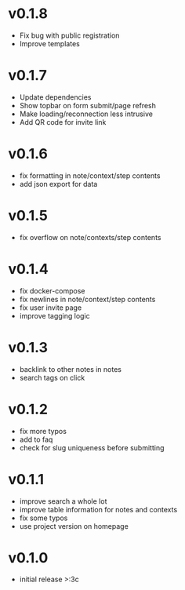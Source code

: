 # v0.1.8
- Fix bug with public registration
- Improve templates

# v0.1.7
- Update dependencies
- Show topbar on form submit/page refresh
- Make loading/reconnection less intrusive
- Add QR code for invite link

# v0.1.6
- fix formatting in note/context/step contents
- add json export for data

# v0.1.5
- fix overflow on note/contexts/step contents

# v0.1.4
- fix docker-compose
- fix newlines in note/context/step contents
- fix user invite page
- improve tagging logic

# v0.1.3
- backlink to other notes in notes
- search tags on click

# v0.1.2
- fix more typos
- add to faq
- check for slug uniqueness before submitting

# v0.1.1
- improve search a whole lot
- improve table information for notes and contexts
- fix some typos
- use project version on homepage

# v0.1.0
- initial release >:3c
